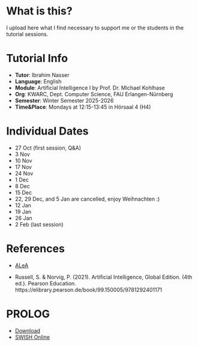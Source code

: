 # What is this?
I upload here what I find necessary to support me or the students in the tutorial sessions.

# Tutorial Info
- **Tutor**: Ibrahim Nasser
- **Language**: English
- **Module**: Artificial Intelligence I by Prof. Dr. Michael Kohlhase
- **Org**: KWARC, Dept. Computer Science, FAU Erlangen-Nürnberg
- **Semester**: Winter Semester 2025-2026
- **Time&Place**: Mondays at 12:15-13:45 in Hörsaal 4 (H4)

# Individual Dates
- 27 Oct (first session, Q&A)
- 3 Nov
- 10 Nov
- 17 Nov
- 24 Nov
- 1 Dec
- 8 Dec
- 15 Dec
- 22, 29 Dec, and 5 Jan are cancelled, enjoy Weihnachten :)
- 12 Jan
- 19 Jan
- 26 Jan
- 2 Feb (last session)

# References
- [ALeA](https://courses.voll-ki.fau.de/course-home/ai-1)
- <p>Russell, S. & Norvig, P. (2021). Artificial Intelligence, Global Edition. (4th ed.). Pearson Education. https://elibrary.pearson.de/book/99.150005/9781292401171</p>

# PROLOG
- [Download](https://www.swi-prolog.org/download/stable)
- [SWISH Online](https://swish.swi-prolog.org/)
